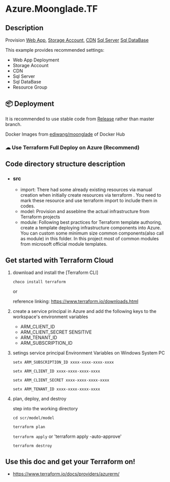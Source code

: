 # Azure.Moonglade.TF

## Description

Provision [Web App](https://docs.azure.cn/zh-cn/articles/azure-operations-guide/app-service-web/),
[Storage Account](https://docs.microsoft.com/zh-cn/azure/storage/common/storage-account-overview),
[CDN](https://docs.microsoft.com/zh-cn/azure/cdn/)
[Sql Server](https://docs.microsoft.com/zh-cn/azure/azure-sql/)
[Sql DataBase](https://docs.microsoft.com/zh-cn/azure/azure-sql/database/)

This example provides recommended settings:

- Web App Deployment
- Storage Account
- CDN
- Sql Server
- Sql DataBase
- Resource Group

## 📦 Deployment

It is recommended to use stable code from [Release](https://github.com/EdiWang/Moonglade/releases) rather than master branch.

Docker Images from [ediwang/moonglade](https://hub.docker.com/r/ediwang/moonglade) of Docker Hub

### ☁ Use Terraform Full Deploy on Azure (Recommend)


## Code directory structure description

+ ### src
    + import: There had some already existing resources via manual creation when initially create resources via terraform . You need to mark these resource and use terraform import to include them in codes.
    + model:  Provision and asseblme the actual infrastructure from Terraform projects
    + module: Following best practices for Terraform template authoring, create a template deploying infrastructure components into Azure. You can custom some minimum size common components(also call as module) in this folder. In this project most of common modules from microsoft official module templates.   

## Get started with Terraform Cloud

1. download and install the [Terraform CLI] 

    `choco install terraform` 
     
     or

    reference linking: https://www.terraform.io/downloads.html
    
1. create a service principal in Azure and add the following keys to the workspace's environment variables
    - ARM_CLIENT_ID
    - ARM_CLIENT_SECRET SENSITIVE
    - ARM_TENANT_ID
    - ARM_SUBSCRIPTION_ID

3. setings service principal Environment Variables on Windows System PC

    `setx ARM_SUBSCRIPTION_ID xxxx-xxxx-xxxx-xxxx`

    `setx ARM_CLIENT_ID xxxx-xxxx-xxxx-xxxx`    

    `setx ARM_CLIENT_SECRET xxxx-xxxx-xxxx-xxxx`

    `setx ARM_TENANT_ID xxxx-xxxx-xxxx-xxxx`

4.  plan, deploy, and destroy

    step into the working directory

    `cd scr/model/model`

    `terraform plan`

    `terraform apply` or 'terraform apply -auto-approve'

    `terraform destroy`


## Use this doc and get your Terraform on!

- https://www.terraform.io/docs/providers/azurerm/